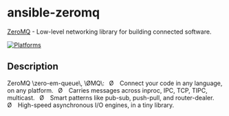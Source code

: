 # ansible-zeromq

[ZeroMQ](http://zeromq.org/) - Low-level networking library for building connected software.

[![Platforms](http://img.shields.io/badge/platforms-ubuntu-lightgrey.svg?style=flat)](#)

Description
-----------
ZeroMQ \\zero-em-queue\\, \\ØMQ\\:
 Ø  Connect your code in any language, on any platform.
 Ø  Carries messages across inproc, IPC, TCP, TIPC, multicast.
 Ø  Smart patterns like pub-sub, push-pull, and router-dealer.
 Ø  High-speed asynchronous I/O engines, in a tiny library.

